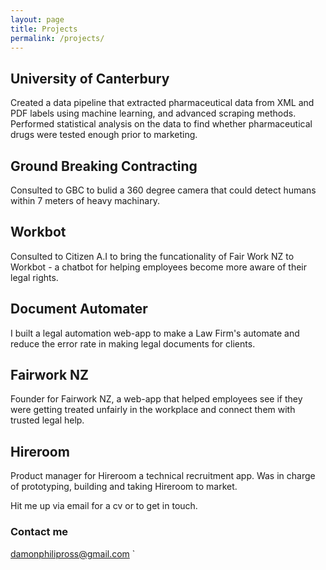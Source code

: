 ```yaml
---
layout: page
title: Projects
permalink: /projects/
---
```


## University of Canterbury

Created a data pipeline that extracted pharmaceutical data from XML and PDF labels using machine learning, and advanced scraping methods. Performed statistical analysis on the data to find whether pharmaceutical drugs were tested enough prior to
marketing.


## Ground Breaking Contracting

Consulted to GBC to bulid a 360 degree camera that could detect humans within 7 meters of heavy machinary.

## Workbot

Consulted to Citizen A.I to bring the funcationality of Fair Work NZ to Workbot - a chatbot for helping employees become
more aware of their legal rights.

## Document Automater

I built a legal automation web-app to make a Law Firm's automate and reduce the error rate in making legal documents for clients.


##  Fairwork NZ

Founder for Fairwork NZ, a web-app that helped employees see if they were getting treated unfairly in the
workplace and connect them with trusted legal help.

## Hireroom

Product manager for Hireroom a technical recruitment app. Was in charge of prototyping, building and taking Hireroom to market.


Hit me up via email for a cv or to get in touch.
### Contact me

[damonphilipross@gmail.com](mailto:damonphilipross@gmail.com)
`
